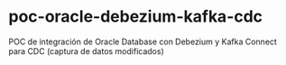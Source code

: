 # poc-oracle-debezium-kafka-cdc
POC de integración de Oracle Database con Debezium y Kafka Connect para CDC (captura de datos modificados)
